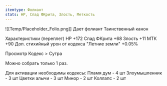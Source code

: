 ```yaml
---
itemtype: Фолиант
stats: HP, Спад ФКрита, Злость, Меткость 
---
```

![[Temp/Placeholder_Folio.png]]
Дает фолиант Таинственный канон

Характеристики (переплет) 
HP +172
Спад ФКрита +68
Злость +11
МТК +90
Доп. стихийный урон от кодекса "Летние земли" +0.05%


Просмотр Кодекс > Сутра

Можно собрать только 1 раз.

Для активации необходимы кодексы: 
Пламя дум  - 4 шт
Злоумышленник  - 3 шт
Цветки алычи - 3 шт
Минор - 2 шт
Коллапс - 2 шт

